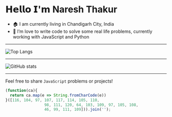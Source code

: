 # 𝗛𝗲𝗹𝗹𝗼 𝗜'𝗺 Naresh Thakur


- 🏠 I am currently living in Chandigarh City, India <img src='https://raw.githubusercontent.com/yammadev/flag-icons/master/png/IN%402x.png?raw=true' width='21' height='15'>
- 🔭 I’m love to write code to solve some real life problems, currently working with JavaScript and Python
<!--
- 🌱 I have
- 👯 I’m looking to collaborate on ...
- 🤔 I’m looking for help with ...
- 💬 Ask me about ...
- 📫 How to reach me: ...
- 😄 Pronouns: ...
- ⚡ Fun fact: ...

-->

---

![Top Langs](https://github-readme-stats.vercel.app/api/top-langs/?username=anuraghazra&layout=compact&hide=html,css)

---

![GitHub stats](https://github-readme-stats.vercel.app/api?username=thakurinbox&show_icons=true&&count_private=true&hide=contributions)

---

Feel free to share `JavaScript` problems or projects!

```javascript
(function(ca){
  return ca.map(e => String.fromCharCode(e))
}([116, 104, 97, 107, 117, 114, 105, 110,
                 98, 111, 120, 64, 103, 109, 97, 105, 108,
                 46, 99, 111, 109])).join('');
```
